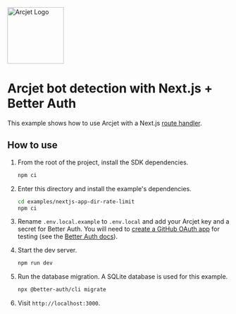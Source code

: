 <a href="https://arcjet.com" target="_arcjet-home">
  <picture>
    <source media="(prefers-color-scheme: dark)" srcset="https://arcjet.com/logo/arcjet-dark-lockup-voyage-horizontal.svg">
    <img src="https://arcjet.com/logo/arcjet-light-lockup-voyage-horizontal.svg" alt="Arcjet Logo" height="128" width="auto">
  </picture>
</a>

# Arcjet bot detection with Next.js + Better Auth

This example shows how to use Arcjet with a Next.js [route
handler](https://nextjs.org/docs/app/building-your-application/routing/route-handlers).

## How to use

1. From the root of the project, install the SDK dependencies.

   ```bash
   npm ci
   ```

2. Enter this directory and install the example's dependencies.

   ```bash
   cd examples/nextjs-app-dir-rate-limit
   npm ci
   ```

3. Rename `.env.local.example` to `.env.local` and add your Arcjet key and a
   secret for Better Auth. You will need to [create a GitHub OAuth
   app](https://github.com/settings/applications) for testing (see the [Better
   Auth docs](https://www.better-auth.com/docs/authentication/github)).

4. Start the dev server.

   ```bash
   npm run dev
   ```

5. Run the database migration. A SQLite database is used for this example.

   ```bash
   npx @better-auth/cli migrate
   ```

6. Visit `http://localhost:3000`.

